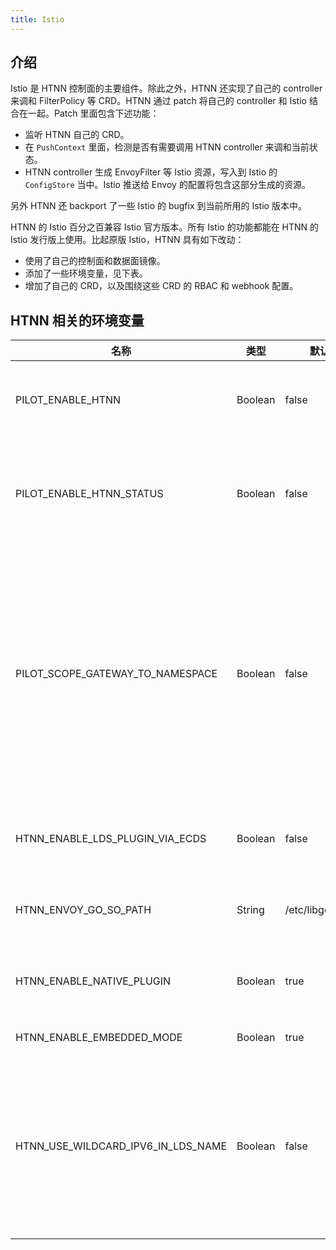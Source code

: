 ```yaml
---
title: Istio
---
```


## 介绍

Istio 是 HTNN 控制面的主要组件。除此之外，HTNN 还实现了自己的 controller 来调和 FilterPolicy 等 CRD。HTNN 通过 patch 将自己的 controller 和 Istio 结合在一起。Patch 里面包含下述功能：

* 监听 HTNN 自己的 CRD。
* 在 `PushContext` 里面，检测是否有需要调用 HTNN controller 来调和当前状态。
* HTNN controller 生成 EnvoyFilter 等 Istio 资源，写入到 Istio 的 `ConfigStore` 当中。Istio 推送给 Envoy 的配置将包含这部分生成的资源。

另外 HTNN 还 backport 了一些 Istio 的 bugfix 到当前所用的 Istio 版本中。

HTNN 的 Istio 百分之百兼容 Istio 官方版本。所有 Istio 的功能都能在 HTNN 的 Istio 发行版上使用。比起原版 Istio，HTNN 具有如下改动：

* 使用了自己的控制面和数据面镜像。
* 添加了一些环境变量，见下表。
* 增加了自己的 CRD，以及围绕这些 CRD 的 RBAC 和 webhook 配置。

## HTNN 相关的环境变量

| 名称                               | 类型    | 默认值            | 说明                                                                                                                                                                        |
|------------------------------------|---------|-------------------|-----------------------------------------------------------------------------------------------------------------------------------------------------------------------------|
| PILOT_ENABLE_HTNN                  | Boolean | false             | 如果启用，Pilot 将监听 HTNN 资源                                                                                                                                           |
| PILOT_ENABLE_HTNN_STATUS           | Boolean | false             | 如果设置为 true，我们将上报状态信息到 HTNN 资源                                                                                                                                |
| PILOT_SCOPE_GATEWAY_TO_NAMESPACE   | Boolean | false             | 此环境变量在 HTNN 中被设置为 true。我们假设 workload 的命名空间等于 gateway 的命名空间，以此减少管理 workload 命名空间的复杂性。                                                        |
| HTNN_ENABLE_LDS_PLUGIN_VIA_ECDS    | Boolean | false             | 启用基于 ECDS 发布 LDS 插件的能力                                                                                                                                             |
| HTNN_ENVOY_GO_SO_PATH              | String  | /etc/libgolang.so | 数据面镜像中 Go 共享库的路径                                                                                                                                              |
| HTNN_ENABLE_NATIVE_PLUGIN          | Boolean | true              | 允许通过 HTNN 控制器配置 Native 插件                                                                                                                                    |
| HTNN_ENABLE_EMBEDDED_MODE           | Boolean | true              | 启用[嵌入模式](../../concept/embedded_mode)                                                                                                                               |
| HTNN_USE_WILDCARD_IPV6_IN_LDS_NAME | Boolean | false             | 在 LDS 名称中使用通配符 IPv6 地址作为默认前缀。如果你的网关默认监听 IPv6 地址，请开启此项。                                                                              |
